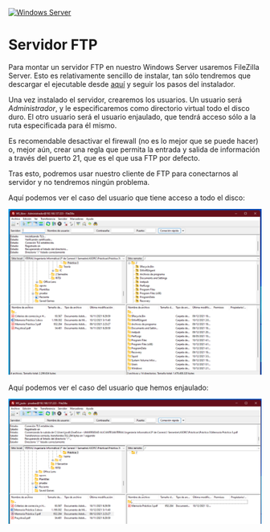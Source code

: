 [![Windows Server](https://img.shields.io/badge/Windows%20Server-0078D6?style=for-the-badge&logo=windows&logoColor=white)](WindowsServer2022.md)

# Servidor FTP

Para montar un servidor FTP en nuestro Windows Server usaremos FileZilla Server. Esto es relativamente sencillo de instalar, tan sólo tendremos que descargar el ejecutable desde [aquí](https://filezilla-project.org/download.php?type=server) y seguir los pasos del instalador.

Una vez instalado el servidor, crearemos los usuarios. Un usuario será _Administrador_, y le especificaremos como directorio virtual todo el disco duro. El otro usuario será el usuario enjaulado, que tendrá acceso sólo a la ruta especificada para él mismo.

Es recomendable desactivar el firewall (no es lo mejor que se puede hacer) o, mejor aún, crear una regla que permita la entrada y salida de información a través del puerto 21, que es el que usa FTP por defecto.

Tras esto, podremos usar nuestro cliente de FTP para conectarnos al servidor y no tendremos ningún problema.

Aquí podemos ver el caso del usuario que tiene acceso a todo el disco:

![FTP All Access](images/ws_ftp_free.png)

Aquí podemos ver el caso del usuario que hemos enjaulado:

![FTP Jaula](images/ws_ftp_jaula.png)
